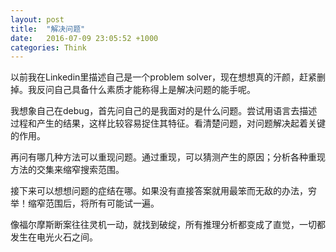 ```yaml
---
layout: post
title:  "解决问题"
date:   2016-07-09 23:05:52 +1000
categories: Think
---
```


以前我在Linkedin里描述自己是一个problem solver，现在想想真的汗颜，赶紧删掉。我反问自己具备什么素质才能称得上是解决问题的能手呢。

我想象自己在debug，首先问自己的是我面对的是什么问题。尝试用语言去描述过程和产生的结果，这样比较容易捉住其特征。看清楚问题，对问题解决起着关键的作用。

再问有哪几种方法可以重现问题。通过重现，可以猜测产生的原因；分析各种重现方法的交集来缩窄搜索范围。

接下来可以想想问题的症结在哪。如果没有直接答案就用最笨而无敌的办法，穷举！缩窄范围后，将所有可能试一遍。

像福尔摩斯断案往往灵机一动，就找到破绽，所有推理分析都变成了直觉，一切都发生在电光火石之间。
